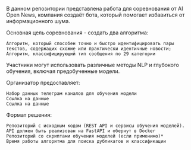 В данном репозитории представлена работа для соревнования от  AI Open News, компания создаёт бота, который помогает избавиться от информационного шума.

Основная цель соревнования - создать два алгоритма: 

    Алгоритм, который способен точно и быстро идентифицировать пары текстов, содержащих схожие или практически идентичные новости;
    Алгоритм, классифицирующий тип сообщения по 29 категории 

Участники могут использовать различные методы NLP и глубокого обучения, включая предобученные модели. 

Организатор предоставляет:

    Набор данных телеграм каналов для обучения модели
    Ссылка на данные 
    Ссылка на данные 

Формат решения:

    Репозиторий с исходным кодом (REST API и сервисы обучения моделей). API должен быть реализован на FastAPI и обернут в Docker
    Репозиторий со скриптами обучения моделей (если применимо)*
    Время работы алгоритма для поиска дубликатов и классификации
